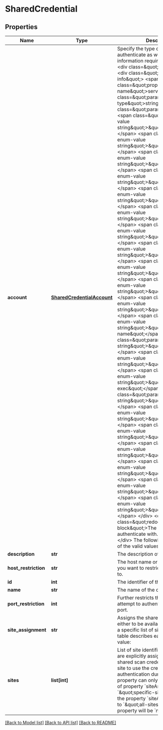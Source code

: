 # SharedCredential

## Properties
Name | Type | Description | Notes
------------ | ------------- | ------------- | -------------
**account** | [**SharedCredentialAccount**](SharedCredentialAccount.md) | Specify the type of service to authenticate as well as all of the information required by that service. &lt;div class&#x3D;\&quot;properties\&quot;&gt;  &lt;div class&#x3D;\&quot;property-info\&quot;&gt;  &lt;span class&#x3D;\&quot;property-name\&quot;&gt;service&lt;/span&gt; &lt;span class&#x3D;\&quot;param-type\&quot;&gt;string&lt;/span&gt;  &lt;div class&#x3D;\&quot;param-enum\&quot;&gt;  &lt;span class&#x3D;\&quot;param-enum-value string\&quot;&gt;\&quot;as400\&quot;&lt;/span&gt;  &lt;span class&#x3D;\&quot;param-enum-value string\&quot;&gt;\&quot;cifs\&quot;&lt;/span&gt;  &lt;span class&#x3D;\&quot;param-enum-value string\&quot;&gt;\&quot;cifshash\&quot;&lt;/span&gt;  &lt;span class&#x3D;\&quot;param-enum-value string\&quot;&gt;\&quot;cvs\&quot;&lt;/span&gt;  &lt;span class&#x3D;\&quot;param-enum-value string\&quot;&gt;\&quot;db2\&quot;&lt;/span&gt;  &lt;span class&#x3D;\&quot;param-enum-value string\&quot;&gt;\&quot;ftp\&quot;&lt;/span&gt;  &lt;span class&#x3D;\&quot;param-enum-value string\&quot;&gt;\&quot;http\&quot;&lt;/span&gt;  &lt;span class&#x3D;\&quot;param-enum-value string\&quot;&gt;\&quot;ms-sql\&quot;&lt;/span&gt;  &lt;span class&#x3D;\&quot;param-enum-value string\&quot;&gt;\&quot;mysql\&quot;&lt;/span&gt;  &lt;span class&#x3D;\&quot;param-enum-value string\&quot;&gt;\&quot;notes\&quot;&lt;/span&gt;  &lt;span class&#x3D;\&quot;param-enum-value string\&quot;&gt;\&quot;oracle\&quot;&lt;/span&gt;  &lt;span class&#x3D;\&quot;param-enum-value string\&quot;&gt;\&quot;oracle-service-name\&quot;&lt;/span&gt;  &lt;span class&#x3D;\&quot;param-enum-value string\&quot;&gt;\&quot;pop\&quot;&lt;/span&gt;  &lt;span class&#x3D;\&quot;param-enum-value string\&quot;&gt;\&quot;postgresql\&quot;&lt;/span&gt;  &lt;span class&#x3D;\&quot;param-enum-value string\&quot;&gt;\&quot;remote-exec\&quot;&lt;/span&gt;  &lt;span class&#x3D;\&quot;param-enum-value string\&quot;&gt;\&quot;snmp\&quot;&lt;/span&gt;  &lt;span class&#x3D;\&quot;param-enum-value string\&quot;&gt;\&quot;snmpv3\&quot;&lt;/span&gt;  &lt;span class&#x3D;\&quot;param-enum-value string\&quot;&gt;\&quot;ssh\&quot;&lt;/span&gt;  &lt;span class&#x3D;\&quot;param-enum-value string\&quot;&gt;\&quot;ssh-key\&quot;&lt;/span&gt;  &lt;span class&#x3D;\&quot;param-enum-value string\&quot;&gt;\&quot;sybase\&quot;&lt;/span&gt;  &lt;span class&#x3D;\&quot;param-enum-value string\&quot;&gt;\&quot;telnet\&quot;&lt;/span&gt;  &lt;span class&#x3D;\&quot;param-enum-value string\&quot;&gt;\&quot;kerberos\&quot;&lt;/span&gt;  &lt;/div&gt;  &lt;div class&#x3D;\&quot;redoc-markdown-block\&quot;&gt;The type of service to authenticate with.&lt;/div&gt; &lt;/div&gt;  &lt;/div&gt;  The following are the names of the valid values for service:  | Value         | Service                                         |  | ------------- | ----------------------------------------------- |  | &#x60;as400&#x60;       | IBM AS/400                                      |  | &#x60;cifs&#x60;        | Microsoft Windows/Samba (SMB/CIFS)              |  | &#x60;cifshash&#x60;    | Microsoft Windows/Samba LM/NTLM Hash (SMB/CIFS) |  | &#x60;cvs&#x60;         | Concurrent Versioning System (CVS)              |  | &#x60;db2&#x60;         | DB2                                             |  | &#x60;ftp&#x60;         | File Transfer Protocol (FTP)                    |  | &#x60;http&#x60;        | Web Site HTTP Authentication                    |  | &#x60;ms-sql&#x60;      | Microsoft SQL Server                            |  | &#x60;mysql&#x60;       | MySQL Server                                    |  | &#x60;notes&#x60;       | Lotus Notes/Domino                              |  | &#x60;oracle&#x60;      | Oracle                                          |  | &#x60;oracle-service-name&#x60;      | Oracle Service Name                  |  | &#x60;pop&#x60;         | Post Office Protocol (POP)                      |  | &#x60;postgresql&#x60;  | PostgreSQL                                      |  | &#x60;remote-exec&#x60; | Remote Execution                                |  | &#x60;snmp&#x60;        | Simple Network Management Protocol v1/v2c       |  | &#x60;snmpv3&#x60;      | Simple Network Management Protocol v3           |  | &#x60;ssh&#x60;         | Secure Shell (SSH)                              |  | &#x60;ssh-key&#x60;     | Secure Shell (SSH) Public Key                   |  | &#x60;sybase&#x60;      | Sybase SQL Server                               |  | &#x60;telnet&#x60;      | Telnet                                          |  | &#x60;kerberos&#x60;    | Kerberos                                        |   &lt;p&gt;The following is a specification of supported credential properties for each type of service. These properties are to be specified within the &lt;code&gt;account&lt;/code&gt; object.&lt;/p&gt;  &#x60;as400&#x60; supported properties: &lt;div class&#x3D;\&quot;properties\&quot;&gt;  &lt;div class&#x3D;\&quot;property-info\&quot;&gt;  &lt;span class&#x3D;\&quot;property-name\&quot;&gt;domain&lt;/span&gt; &lt;span class&#x3D;\&quot;param-type\&quot;&gt;string&lt;/span&gt;  &lt;div class&#x3D;\&quot;redoc-markdown-block\&quot;&gt;&lt;p&gt;The address of the domain.&lt;/p&gt;&lt;/div&gt; &lt;/div&gt;  &lt;div class&#x3D;\&quot;property-info\&quot;&gt;  &lt;span class&#x3D;\&quot;property-name\&quot;&gt;username&lt;/span&gt; &lt;span class&#x3D;\&quot;param-type\&quot;&gt;string&lt;/span&gt;  &lt;div class&#x3D;\&quot;redoc-markdown-block\&quot;&gt;&lt;p&gt;The user name for the account that will be used for authenticating.&lt;/p&gt;&lt;/div&gt; &lt;/div&gt;  &lt;div class&#x3D;\&quot;property-info\&quot;&gt;  &lt;span class&#x3D;\&quot;property-name\&quot;&gt;password&lt;/span&gt; &lt;span class&#x3D;\&quot;param-type\&quot;&gt;string&lt;/span&gt;  &lt;div class&#x3D;\&quot;redoc-markdown-block\&quot;&gt;&lt;p&gt;The password for the account that will be used for authenticating. &lt;strong&gt;Note: This property is not returned in responses for security.&lt;/strong&gt;&lt;/p&gt;&lt;/div&gt; &lt;/div&gt;  &lt;/div&gt;  &#x60;cifs&#x60; supported properties: &lt;div class&#x3D;\&quot;properties\&quot;&gt;  &lt;div class&#x3D;\&quot;property-info\&quot;&gt;  &lt;span class&#x3D;\&quot;property-name\&quot;&gt;domain&lt;/span&gt; &lt;span class&#x3D;\&quot;param-type\&quot;&gt;string&lt;/span&gt;  &lt;div class&#x3D;\&quot;redoc-markdown-block\&quot;&gt;&lt;p&gt;The address of the domain.&lt;/p&gt;&lt;/div&gt; &lt;/div&gt;  &lt;div class&#x3D;\&quot;property-info\&quot;&gt;  &lt;span class&#x3D;\&quot;property-name\&quot;&gt;username&lt;/span&gt; &lt;span class&#x3D;\&quot;param-type\&quot;&gt;string&lt;/span&gt;  &lt;div class&#x3D;\&quot;redoc-markdown-block\&quot;&gt;&lt;p&gt;The user name for the account that will be used for authenticating.&lt;/p&gt;&lt;/div&gt; &lt;/div&gt;  &lt;div class&#x3D;\&quot;property-info\&quot;&gt;  &lt;span class&#x3D;\&quot;property-name\&quot;&gt;password&lt;/span&gt; &lt;span class&#x3D;\&quot;param-type\&quot;&gt;string&lt;/span&gt;  &lt;div class&#x3D;\&quot;redoc-markdown-block\&quot;&gt;&lt;p&gt;The password for the account that will be used for authenticating. &lt;strong&gt;Note: This property is not returned in responses for security.&lt;/strong&gt;&lt;/p&gt;&lt;/div&gt; &lt;/div&gt;  &lt;/div&gt;  &#x60;cifshash&#x60; supported properties: &lt;div class&#x3D;\&quot;properties\&quot;&gt;  &lt;div class&#x3D;\&quot;property-info\&quot;&gt;  &lt;span class&#x3D;\&quot;property-name\&quot;&gt;domain&lt;/span&gt; &lt;span class&#x3D;\&quot;param-type\&quot;&gt;string&lt;/span&gt;  &lt;div class&#x3D;\&quot;redoc-markdown-block\&quot;&gt;&lt;p&gt;The address of the domain.&lt;/p&gt;&lt;/div&gt; &lt;/div&gt;  &lt;div class&#x3D;\&quot;property-info\&quot;&gt;  &lt;span class&#x3D;\&quot;property-name\&quot;&gt;username&lt;/span&gt; &lt;span class&#x3D;\&quot;param-type\&quot;&gt;string&lt;/span&gt;  &lt;div class&#x3D;\&quot;redoc-markdown-block\&quot;&gt;&lt;p&gt;The user name for the account that will be used for authenticating.&lt;/p&gt;&lt;/div&gt; &lt;/div&gt;  &lt;div class&#x3D;\&quot;property-info\&quot;&gt;  &lt;span class&#x3D;\&quot;property-name\&quot;&gt;ntlmHash&lt;/span&gt; &lt;span class&#x3D;\&quot;param-type\&quot;&gt;string&lt;/span&gt;  &lt;div class&#x3D;\&quot;redoc-markdown-block\&quot;&gt;&lt;p&gt;The NTLM password hash. &lt;strong&gt;Note: This property is not returned in responses for security.&lt;/strong&gt;&lt;/p&gt;&lt;/div&gt; &lt;/div&gt;  &lt;/div&gt;  &#x60;cvs&#x60; supported properties: &lt;div class&#x3D;\&quot;properties\&quot;&gt;  &lt;div class&#x3D;\&quot;property-info\&quot;&gt;  &lt;span class&#x3D;\&quot;property-name\&quot;&gt;domain&lt;/span&gt; &lt;span class&#x3D;\&quot;param-type\&quot;&gt;string&lt;/span&gt;  &lt;div class&#x3D;\&quot;redoc-markdown-block\&quot;&gt;&lt;p&gt;The address of the domain.&lt;/p&gt;&lt;/div&gt; &lt;/div&gt;  &lt;div class&#x3D;\&quot;property-info\&quot;&gt;  &lt;span class&#x3D;\&quot;property-name\&quot;&gt;username&lt;/span&gt; &lt;span class&#x3D;\&quot;param-type\&quot;&gt;string&lt;/span&gt;  &lt;div class&#x3D;\&quot;redoc-markdown-block\&quot;&gt;&lt;p&gt;The user name for the account that will be used for authenticating.&lt;/p&gt;&lt;/div&gt; &lt;/div&gt;  &lt;div class&#x3D;\&quot;property-info\&quot;&gt;  &lt;span class&#x3D;\&quot;property-name\&quot;&gt;password&lt;/span&gt; &lt;span class&#x3D;\&quot;param-type\&quot;&gt;string&lt;/span&gt;  &lt;div class&#x3D;\&quot;redoc-markdown-block\&quot;&gt;&lt;p&gt;The password for the account that will be used for authenticating. &lt;strong&gt;Note: This property is not returned in responses for security.&lt;/strong&gt;&lt;/p&gt;&lt;/div&gt; &lt;/div&gt;  &lt;/div&gt;  &#x60;db2&#x60; supported properties: &lt;div class&#x3D;\&quot;properties\&quot;&gt;  &lt;div class&#x3D;\&quot;property-info\&quot;&gt;  &lt;span class&#x3D;\&quot;property-name\&quot;&gt;database&lt;/span&gt; &lt;span class&#x3D;\&quot;param-type\&quot;&gt;string&lt;/span&gt;  &lt;div class&#x3D;\&quot;redoc-markdown-block\&quot;&gt;&lt;p&gt;The name of the database.&lt;/p&gt;&lt;/div&gt; &lt;/div&gt;  &lt;div class&#x3D;\&quot;property-info\&quot;&gt;  &lt;span class&#x3D;\&quot;property-name\&quot;&gt;username&lt;/span&gt; &lt;span class&#x3D;\&quot;param-type\&quot;&gt;string&lt;/span&gt;  &lt;div class&#x3D;\&quot;redoc-markdown-block\&quot;&gt;&lt;p&gt;The user name for the account that will be used for authenticating.&lt;/p&gt;&lt;/div&gt; &lt;/div&gt;  &lt;div class&#x3D;\&quot;property-info\&quot;&gt;  &lt;span class&#x3D;\&quot;property-name\&quot;&gt;password&lt;/span&gt; &lt;span class&#x3D;\&quot;param-type\&quot;&gt;string&lt;/span&gt;  &lt;div class&#x3D;\&quot;redoc-markdown-block\&quot;&gt;&lt;p&gt;The password for the account that will be used for authenticating. &lt;strong&gt;Note: This property is not returned in responses for security.&lt;/strong&gt;&lt;/p&gt;&lt;/div&gt; &lt;/div&gt;  &lt;/div&gt;  &#x60;ftp&#x60; supported properties: &lt;div class&#x3D;\&quot;properties\&quot;&gt;  &lt;div class&#x3D;\&quot;property-info\&quot;&gt;  &lt;span class&#x3D;\&quot;property-name\&quot;&gt;username&lt;/span&gt; &lt;span class&#x3D;\&quot;param-type\&quot;&gt;string&lt;/span&gt;  &lt;div class&#x3D;\&quot;redoc-markdown-block\&quot;&gt;&lt;p&gt;The user name for the account that will be used for authenticating.&lt;/p&gt;&lt;/div&gt; &lt;/div&gt;  &lt;div class&#x3D;\&quot;property-info\&quot;&gt;  &lt;span class&#x3D;\&quot;property-name\&quot;&gt;password&lt;/span&gt; &lt;span class&#x3D;\&quot;param-type\&quot;&gt;string&lt;/span&gt;  &lt;div class&#x3D;\&quot;redoc-markdown-block\&quot;&gt;&lt;p&gt;The password for the account that will be used for authenticating. &lt;strong&gt;Note: This property is not returned in responses for security.&lt;/strong&gt;&lt;/p&gt;&lt;/div&gt; &lt;/div&gt;  &lt;/div&gt;  &#x60;http&#x60; supported properties: &lt;div class&#x3D;\&quot;properties\&quot;&gt;  &lt;div class&#x3D;\&quot;property-info\&quot;&gt;  &lt;span class&#x3D;\&quot;property-name\&quot;&gt;realm&lt;/span&gt; &lt;span class&#x3D;\&quot;param-type\&quot;&gt;string&lt;/span&gt;  &lt;div class&#x3D;\&quot;redoc-markdown-block\&quot;&gt;&lt;p&gt;The realm.&lt;/p&gt;&lt;/div&gt; &lt;/div&gt;  &lt;div class&#x3D;\&quot;property-info\&quot;&gt;  &lt;span class&#x3D;\&quot;property-name\&quot;&gt;username&lt;/span&gt; &lt;span class&#x3D;\&quot;param-type\&quot;&gt;string&lt;/span&gt;  &lt;div class&#x3D;\&quot;redoc-markdown-block\&quot;&gt;&lt;p&gt;The user name for the account that will be used for authenticating.&lt;/p&gt;&lt;/div&gt; &lt;/div&gt;  &lt;div class&#x3D;\&quot;property-info\&quot;&gt;  &lt;span class&#x3D;\&quot;property-name\&quot;&gt;password&lt;/span&gt; &lt;span class&#x3D;\&quot;param-type\&quot;&gt;string&lt;/span&gt;  &lt;div class&#x3D;\&quot;redoc-markdown-block\&quot;&gt;&lt;p&gt;The password for the account that will be used for authenticating. &lt;strong&gt;Note: This property is not returned in responses for security.&lt;/strong&gt;&lt;/p&gt;&lt;/div&gt; &lt;/div&gt;  &lt;/div&gt;  &#x60;ms-sql&#x60; supported properties: &lt;div class&#x3D;\&quot;properties\&quot;&gt;  &lt;div class&#x3D;\&quot;property-info\&quot;&gt;  &lt;span class&#x3D;\&quot;property-name\&quot;&gt;database&lt;/span&gt; &lt;span class&#x3D;\&quot;param-type\&quot;&gt;string&lt;/span&gt;  &lt;div class&#x3D;\&quot;redoc-markdown-block\&quot;&gt;&lt;p&gt;The name of the database. If not specified, a default database name will be used during authentication.&lt;/p&gt;&lt;/div&gt; &lt;/div&gt;  &lt;div class&#x3D;\&quot;property-info\&quot;&gt;  &lt;span class&#x3D;\&quot;property-name\&quot;&gt;useWindowsAuthentication&lt;/span&gt; &lt;span class&#x3D;\&quot;param-type\&quot;&gt;boolean&lt;/span&gt;  &lt;div class&#x3D;\&quot;redoc-markdown-block\&quot;&gt; &lt;p&gt; Boolean flag signaling whether to connect to the database using Windows authentication. When set to &lt;code&gt;true&lt;/code&gt;, Windows authentication is attempted; when set to &lt;code&gt;false&lt;/code&gt;, SQL authentication is attempted.&lt;/p&gt; &lt;/div&gt; &lt;/div&gt;  &lt;div class&#x3D;\&quot;property-info\&quot;&gt;  &lt;span class&#x3D;\&quot;property-name\&quot;&gt;domain&lt;/span&gt; &lt;span class&#x3D;\&quot;param-type\&quot;&gt;string&lt;/span&gt;  &lt;div class&#x3D;\&quot;redoc-markdown-block\&quot;&gt;&lt;p&gt;The address of the domain. This property cannot be specified unless property &lt;code&gt;useWindowsAuthentication&lt;/code&gt; is set to &lt;code&gt;true&lt;/code&gt;.&lt;/p&gt;&lt;/div&gt; &lt;/div&gt;  &lt;div class&#x3D;\&quot;property-info\&quot;&gt;  &lt;span class&#x3D;\&quot;property-name\&quot;&gt;username&lt;/span&gt; &lt;span class&#x3D;\&quot;param-type\&quot;&gt;string&lt;/span&gt;  &lt;div class&#x3D;\&quot;redoc-markdown-block\&quot;&gt;&lt;p&gt;The user name for the account that will be used for authenticating.&lt;/p&gt;&lt;/div&gt; &lt;/div&gt;  &lt;div class&#x3D;\&quot;property-info\&quot;&gt;  &lt;span class&#x3D;\&quot;property-name\&quot;&gt;password&lt;/span&gt; &lt;span class&#x3D;\&quot;param-type\&quot;&gt;string&lt;/span&gt;  &lt;div class&#x3D;\&quot;redoc-markdown-block\&quot;&gt;&lt;p&gt;The password for the account that will be used for authenticating. &lt;strong&gt;Note: This property is not returned in responses for security.&lt;/strong&gt;&lt;/p&gt;&lt;/div&gt; &lt;/div&gt;  &lt;/div&gt;  &#x60;mysql&#x60; supported properties: &lt;div class&#x3D;\&quot;properties\&quot;&gt;  &lt;div class&#x3D;\&quot;property-info\&quot;&gt;  &lt;span class&#x3D;\&quot;property-name\&quot;&gt;database&lt;/span&gt; &lt;span class&#x3D;\&quot;param-type\&quot;&gt;string&lt;/span&gt;  &lt;div class&#x3D;\&quot;redoc-markdown-block\&quot;&gt;&lt;p&gt;The name of the database. If not specified, a default database name will be used during authentication.&lt;/p&gt;&lt;/div&gt; &lt;/div&gt;  &lt;div class&#x3D;\&quot;property-info\&quot;&gt;  &lt;span class&#x3D;\&quot;property-name\&quot;&gt;username&lt;/span&gt; &lt;span class&#x3D;\&quot;param-type\&quot;&gt;string&lt;/span&gt;  &lt;div class&#x3D;\&quot;redoc-markdown-block\&quot;&gt;&lt;p&gt;The user name for the account that will be used for authenticating.&lt;/p&gt;&lt;/div&gt; &lt;/div&gt;  &lt;div class&#x3D;\&quot;property-info\&quot;&gt;  &lt;span class&#x3D;\&quot;property-name\&quot;&gt;password&lt;/span&gt; &lt;span class&#x3D;\&quot;param-type\&quot;&gt;string&lt;/span&gt;  &lt;div class&#x3D;\&quot;redoc-markdown-block\&quot;&gt;&lt;p&gt;The Notes ID password. &lt;strong&gt;Note: This property is not returned in responses for security.&lt;/strong&gt;&lt;/p&gt;&lt;/div&gt; &lt;/div&gt;  &lt;/div&gt;  &#x60;notes&#x60; supported properties: &lt;div class&#x3D;\&quot;properties\&quot;&gt;  &lt;div class&#x3D;\&quot;property-info\&quot;&gt;  &lt;span class&#x3D;\&quot;property-name\&quot;&gt;notesIDPassword&lt;/span&gt; &lt;span class&#x3D;\&quot;param-type\&quot;&gt;string&lt;/span&gt;  &lt;div class&#x3D;\&quot;redoc-markdown-block\&quot;&gt;&lt;p&gt;The password for the account that will be used for authenticating. &lt;strong&gt;Note: This property is not returned in responses for security.&lt;/strong&gt;&lt;/p&gt;&lt;/div&gt; &lt;/div&gt;  &lt;/div&gt;  &#x60;oracle&#x60; supported properties: &lt;div class&#x3D;\&quot;properties\&quot;&gt;  &lt;div class&#x3D;\&quot;property-info\&quot;&gt;  &lt;span class&#x3D;\&quot;property-name\&quot;&gt;sid&lt;/span&gt; &lt;span class&#x3D;\&quot;param-type\&quot;&gt;string&lt;/span&gt;  &lt;div class&#x3D;\&quot;redoc-markdown-block\&quot;&gt;&lt;p&gt;The name of the database. If not specified, a default database name will be used during authentication.&lt;/p&gt;&lt;/div&gt; &lt;/div&gt;  &lt;div class&#x3D;\&quot;property-info\&quot;&gt;  &lt;span class&#x3D;\&quot;property-name\&quot;&gt;username&lt;/span&gt; &lt;span class&#x3D;\&quot;param-type\&quot;&gt;string&lt;/span&gt;  &lt;div class&#x3D;\&quot;redoc-markdown-block\&quot;&gt;&lt;p&gt;The user name for the account that will be used for authenticating.&lt;/p&gt;&lt;/div&gt; &lt;/div&gt;  &lt;div class&#x3D;\&quot;property-info\&quot;&gt;  &lt;span class&#x3D;\&quot;property-name\&quot;&gt;password&lt;/span&gt; &lt;span class&#x3D;\&quot;param-type\&quot;&gt;string&lt;/span&gt;  &lt;div class&#x3D;\&quot;redoc-markdown-block\&quot;&gt;&lt;p&gt;The password for the account that will be used for authenticating. &lt;strong&gt;Note: This property is not returned in responses for security.&lt;/strong&gt;&lt;/p&gt;&lt;/div&gt; &lt;/div&gt;  &lt;div class&#x3D;\&quot;property-info\&quot;&gt;  &lt;span class&#x3D;\&quot;property-name\&quot;&gt;enumerateSids&lt;/span&gt; &lt;span class&#x3D;\&quot;param-type\&quot;&gt;boolean&lt;/span&gt;  &lt;div class&#x3D;\&quot;redoc-markdown-block\&quot;&gt; &lt;p&gt; Boolean flag instructing the scan engine to attempt to enumerate SIDs from your environment. If set to &lt;code&gt;true&lt;/code&gt;, set the Oracle Net Listener password in property &lt;code&gt;oracleListenerPassword&lt;/code&gt;.&lt;/p&gt; &lt;/div&gt; &lt;/div&gt;  &lt;div class&#x3D;\&quot;property-info\&quot;&gt;  &lt;span class&#x3D;\&quot;property-name\&quot;&gt;oracleListenerPassword&lt;/span&gt; &lt;span class&#x3D;\&quot;param-type\&quot;&gt;string&lt;/span&gt;  &lt;div class&#x3D;\&quot;redoc-markdown-block\&quot;&gt;&lt;p&gt;The Oracle Net Listener password. Used to enumerate SIDs from your environment.&lt;/p&gt;&lt;/div&gt; &lt;/div&gt;  &lt;/div&gt;  &#x60;oracle-service-name&#x60; supported properties: &lt;div class&#x3D;\&quot;properties\&quot;&gt;  &lt;div class&#x3D;\&quot;property-info\&quot;&gt;  &lt;span class&#x3D;\&quot;property-name\&quot;&gt;serviceName&lt;/span&gt; &lt;span class&#x3D;\&quot;param-type\&quot;&gt;string&lt;/span&gt;  &lt;div class&#x3D;\&quot;redoc-markdown-block\&quot;&gt;&lt;p&gt;The service name of the database. If not specified, a default database name will be used during authentication.&lt;/p&gt;&lt;/div&gt; &lt;/div&gt;  &lt;div class&#x3D;\&quot;property-info\&quot;&gt;  &lt;span class&#x3D;\&quot;property-name\&quot;&gt;username&lt;/span&gt; &lt;span class&#x3D;\&quot;param-type\&quot;&gt;string&lt;/span&gt;  &lt;div class&#x3D;\&quot;redoc-markdown-block\&quot;&gt;&lt;p&gt;The user name for the account that will be used for authenticating.&lt;/p&gt;&lt;/div&gt; &lt;/div&gt;  &lt;div class&#x3D;\&quot;property-info\&quot;&gt;  &lt;span class&#x3D;\&quot;property-name\&quot;&gt;password&lt;/span&gt; &lt;span class&#x3D;\&quot;param-type\&quot;&gt;string&lt;/span&gt;  &lt;div class&#x3D;\&quot;redoc-markdown-block\&quot;&gt;&lt;p&gt;The password for the account that will be used for authenticating. &lt;strong&gt;Note: This property is not returned in responses for security.&lt;/strong&gt;&lt;/p&gt;&lt;/div&gt; &lt;/div&gt;  &lt;/div&gt;  &#x60;pop&#x60; supported properties: &lt;div class&#x3D;\&quot;properties\&quot;&gt;  &lt;div class&#x3D;\&quot;property-info\&quot;&gt;  &lt;span class&#x3D;\&quot;property-name\&quot;&gt;username&lt;/span&gt; &lt;span class&#x3D;\&quot;param-type\&quot;&gt;string&lt;/span&gt;  &lt;div class&#x3D;\&quot;redoc-markdown-block\&quot;&gt;&lt;p&gt;The user name for the account that will be used for authenticating.&lt;/p&gt;&lt;/div&gt; &lt;/div&gt;  &lt;div class&#x3D;\&quot;property-info\&quot;&gt;  &lt;span class&#x3D;\&quot;property-name\&quot;&gt;password&lt;/span&gt; &lt;span class&#x3D;\&quot;param-type\&quot;&gt;string&lt;/span&gt;  &lt;div class&#x3D;\&quot;redoc-markdown-block\&quot;&gt;&lt;p&gt;The password for the account that will be used for authenticating. &lt;strong&gt;Note: This property is not returned in responses for security.&lt;/strong&gt;&lt;/p&gt;&lt;/div&gt; &lt;/div&gt;  &lt;/div&gt;  &#x60;postgresql&#x60; supported properties: &lt;div class&#x3D;\&quot;properties\&quot;&gt;  &lt;div class&#x3D;\&quot;property-info\&quot;&gt;  &lt;span class&#x3D;\&quot;property-name\&quot;&gt;database&lt;/span&gt; &lt;span class&#x3D;\&quot;param-type\&quot;&gt;string&lt;/span&gt;  &lt;div class&#x3D;\&quot;redoc-markdown-block\&quot;&gt;&lt;p&gt;The name of the database.&lt;/p&gt;&lt;/div&gt; &lt;/div&gt;  &lt;div class&#x3D;\&quot;property-info\&quot;&gt;  &lt;span class&#x3D;\&quot;property-name\&quot;&gt;username&lt;/span&gt; &lt;span class&#x3D;\&quot;param-type\&quot;&gt;string&lt;/span&gt;  &lt;div class&#x3D;\&quot;redoc-markdown-block\&quot;&gt;&lt;p&gt;The user name for the account that will be used for authenticating.&lt;/p&gt;&lt;/div&gt; &lt;/div&gt;  &lt;div class&#x3D;\&quot;property-info\&quot;&gt;  &lt;span class&#x3D;\&quot;property-name\&quot;&gt;password&lt;/span&gt; &lt;span class&#x3D;\&quot;param-type\&quot;&gt;string&lt;/span&gt;  &lt;div class&#x3D;\&quot;redoc-markdown-block\&quot;&gt;&lt;p&gt;The password for the account that will be used for authenticating. &lt;strong&gt;Note: This property is not returned in responses for security.&lt;/strong&gt;&lt;/p&gt;&lt;/div&gt; &lt;/div&gt;  &lt;/div&gt;  &#x60;remote-exec&#x60; supported properties: &lt;div class&#x3D;\&quot;properties\&quot;&gt;  &lt;div class&#x3D;\&quot;property-info\&quot;&gt;  &lt;span class&#x3D;\&quot;property-name\&quot;&gt;username&lt;/span&gt; &lt;span class&#x3D;\&quot;param-type\&quot;&gt;string&lt;/span&gt;  &lt;div class&#x3D;\&quot;redoc-markdown-block\&quot;&gt;&lt;p&gt;The user name for the account that will be used for authenticating.&lt;/p&gt;&lt;/div&gt; &lt;/div&gt;  &lt;div class&#x3D;\&quot;property-info\&quot;&gt;  &lt;span class&#x3D;\&quot;property-name\&quot;&gt;password&lt;/span&gt; &lt;span class&#x3D;\&quot;param-type\&quot;&gt;string&lt;/span&gt;  &lt;div class&#x3D;\&quot;redoc-markdown-block\&quot;&gt;&lt;p&gt;The password for the account that will be used for authenticating. &lt;strong&gt;Note: This property is not returned in responses for security.&lt;/strong&gt;&lt;/p&gt;&lt;/div&gt; &lt;/div&gt;  &lt;/div&gt;  &#x60;snmp&#x60; supported properties: &lt;div class&#x3D;\&quot;properties\&quot;&gt;  &lt;div class&#x3D;\&quot;property-info\&quot;&gt;  &lt;span class&#x3D;\&quot;property-name\&quot;&gt;communityName&lt;/span&gt; &lt;span class&#x3D;\&quot;param-type\&quot;&gt;string&lt;/span&gt;  &lt;div class&#x3D;\&quot;redoc-markdown-block\&quot;&gt;&lt;p&gt;The community name that will be used for authenticating. &lt;strong&gt;Note: This property is not returned in responses for security.&lt;/strong&gt;&lt;/p&gt;&lt;/div&gt; &lt;/div&gt;  &lt;/div&gt;  &#x60;snmpv3&#x60; supported properties: &lt;div class&#x3D;\&quot;properties\&quot;&gt;  &lt;div class&#x3D;\&quot;property-info\&quot;&gt;  &lt;span class&#x3D;\&quot;property-name\&quot;&gt;authenticationType&lt;/span&gt; &lt;span class&#x3D;\&quot;param-type\&quot;&gt;string&lt;/span&gt;  &lt;div class&#x3D;\&quot;param-enum\&quot;&gt;  &lt;span class&#x3D;\&quot;param-enum-value string\&quot;&gt;\&quot;no-authentication\&quot;&lt;/span&gt;  &lt;span class&#x3D;\&quot;param-enum-value string\&quot;&gt;\&quot;md5\&quot;&lt;/span&gt;  &lt;span class&#x3D;\&quot;param-enum-value string\&quot;&gt;\&quot;sha\&quot;&lt;/span&gt;  &lt;/div&gt;  &lt;div class&#x3D;\&quot;redoc-markdown-block\&quot;&gt;&lt;p&gt;The authentication protocols available to use in SNMP v3.&lt;/p&gt;&lt;/div&gt; &lt;/div&gt; &lt;div class&#x3D;\&quot;property-info\&quot;&gt;  &lt;span class&#x3D;\&quot;property-name\&quot;&gt;username&lt;/span&gt; &lt;span class&#x3D;\&quot;param-type\&quot;&gt;string&lt;/span&gt;  &lt;div class&#x3D;\&quot;redoc-markdown-block\&quot;&gt;&lt;p&gt;The user name for the account that will be used for authenticating.&lt;/p&gt;&lt;/div&gt; &lt;/div&gt;  &lt;div class&#x3D;\&quot;property-info\&quot;&gt;  &lt;span class&#x3D;\&quot;property-name\&quot;&gt;password&lt;/span&gt; &lt;span class&#x3D;\&quot;param-type\&quot;&gt;string&lt;/span&gt;  &lt;div class&#x3D;\&quot;redoc-markdown-block\&quot;&gt; &lt;p&gt; The password for the account that will be used for authenticating. Is required when the property &lt;code&gt;authenticationType&lt;/code&gt; is set to valid value other than &lt;code&gt;\&quot;no-authentication\&quot;&lt;/code&gt;. &lt;strong&gt;Note: This property is not returned in responses for security.&lt;/strong&gt;&lt;/p&gt; &lt;/div&gt; &lt;/div&gt;  &lt;div class&#x3D;\&quot;property-info\&quot;&gt;  &lt;span class&#x3D;\&quot;property-name\&quot;&gt;privacyType&lt;/span&gt; &lt;span class&#x3D;\&quot;param-type\&quot;&gt;string&lt;/span&gt;  &lt;div class&#x3D;\&quot;param-enum\&quot;&gt;  &lt;span class&#x3D;\&quot;param-enum-value string\&quot;&gt;\&quot;no-privacy\&quot;&lt;/span&gt;  &lt;span class&#x3D;\&quot;param-enum-value string\&quot;&gt;\&quot;des\&quot;&lt;/span&gt;  &lt;span class&#x3D;\&quot;param-enum-value string\&quot;&gt;\&quot;aes-128\&quot;&lt;/span&gt;  &lt;span class&#x3D;\&quot;param-enum-value string\&quot;&gt;\&quot;aes-192\&quot;&lt;/span&gt;  &lt;span class&#x3D;\&quot;param-enum-value string\&quot;&gt;\&quot;aes-192-with-3-des-key-extension\&quot;&lt;/span&gt;  &lt;span class&#x3D;\&quot;param-enum-value string\&quot;&gt;\&quot;aes-256\&quot;&lt;/span&gt;  &lt;span class&#x3D;\&quot;param-enum-value string\&quot;&gt;\&quot;aes-265-with-3-des-key-extension\&quot;&lt;/span&gt;  &lt;/div&gt;  &lt;div class&#x3D;\&quot;redoc-markdown-block\&quot;&gt;&lt;p&gt;The privacy protocols available to use in SNMP v3.&lt;/p&gt;&lt;/div&gt; &lt;/div&gt; &lt;div class&#x3D;\&quot;property-info\&quot;&gt;  &lt;span class&#x3D;\&quot;property-name\&quot;&gt;privacyPassword&lt;/span&gt; &lt;span class&#x3D;\&quot;param-type\&quot;&gt;string&lt;/span&gt;  &lt;div class&#x3D;\&quot;redoc-markdown-block\&quot;&gt; &lt;p&gt; The privacy password for the account that will be used for authenticating. Is required when the property &lt;code&gt;authenticationType&lt;/code&gt; is set to valid value other than &lt;code&gt;\&quot;no-authentication\&quot;&lt;/code&gt; and when the &lt;code&gt;privacyType&lt;/code&gt; is set to a valid value other than code&gt;\&quot;no-privacy\&quot;&lt;/code&gt;. &lt;strong&gt;Note: This property is not returned in responses for security.&lt;/strong&gt;&lt;/p&gt; &lt;/div&gt; &lt;/div&gt;  &lt;/div&gt;  &#x60;ssh&#x60; supported properties: &lt;div class&#x3D;\&quot;properties\&quot;&gt;  &lt;div class&#x3D;\&quot;property-info\&quot;&gt;  &lt;span class&#x3D;\&quot;property-name\&quot;&gt;username&lt;/span&gt; &lt;span class&#x3D;\&quot;param-type\&quot;&gt;string&lt;/span&gt;  &lt;div class&#x3D;\&quot;redoc-markdown-block\&quot;&gt;&lt;p&gt;The user name for the account that will be used for authenticating.&lt;/p&gt;&lt;/div&gt; &lt;/div&gt;  &lt;div class&#x3D;\&quot;property-info\&quot;&gt;  &lt;span class&#x3D;\&quot;property-name\&quot;&gt;password&lt;/span&gt; &lt;span class&#x3D;\&quot;param-type\&quot;&gt;string&lt;/span&gt;  &lt;div class&#x3D;\&quot;redoc-markdown-block\&quot;&gt;&lt;p&gt;The password for the account that will be used for authenticating. &lt;strong&gt;Note: This property is not returned in responses for security.&lt;/strong&gt;&lt;/p&gt;&lt;/div&gt; &lt;/div&gt;  &lt;div class&#x3D;\&quot;property-info\&quot;&gt;  &lt;span class&#x3D;\&quot;property-name\&quot;&gt;permissionElevation&lt;/span&gt; &lt;span class&#x3D;\&quot;param-type\&quot;&gt;string&lt;/span&gt;  &lt;div class&#x3D;\&quot;param-enum\&quot;&gt;  &lt;span class&#x3D;\&quot;param-enum-value string\&quot;&gt;\&quot;none\&quot;&lt;/span&gt;  &lt;span class&#x3D;\&quot;param-enum-value string\&quot;&gt;\&quot;sudo\&quot;&lt;/span&gt;  &lt;span class&#x3D;\&quot;param-enum-value string\&quot;&gt;\&quot;sudosu\&quot;&lt;/span&gt;  &lt;span class&#x3D;\&quot;param-enum-value string\&quot;&gt;\&quot;su\&quot;&lt;/span&gt;  &lt;span class&#x3D;\&quot;param-enum-value string\&quot;&gt;\&quot;pbrun\&quot;&lt;/span&gt;  &lt;span class&#x3D;\&quot;param-enum-value string\&quot;&gt;\&quot;privileged-exec\&quot;&lt;/span&gt;  &lt;/div&gt;  &lt;div class&#x3D;\&quot;redoc-markdown-block\&quot;&gt; &lt;p&gt; Elevate scan engine permissions to administrative or root access, which is necessary to obtain certain data during the scan. Defaults to &lt;code&gt;\&quot;none\&quot;&lt;/code&gt; if not specified. &lt;/p&gt; &lt;/div&gt; &lt;/div&gt; &lt;div class&#x3D;\&quot;property-info\&quot;&gt;  &lt;span class&#x3D;\&quot;property-name\&quot;&gt;permissionElevationUsername&lt;/span&gt; &lt;span class&#x3D;\&quot;param-type\&quot;&gt;string&lt;/span&gt;  &lt;div class&#x3D;\&quot;redoc-markdown-block\&quot;&gt; &lt;p&gt; The user name for the account with elevated permissions. This property must not be specified when the property &lt;code&gt;permissionElevation&lt;/code&gt; is set to either &lt;code&gt;\&quot;none\&quot;&lt;/code&gt; or &lt;code&gt;\&quot;pbrun\&quot;&lt;/code&gt;; otherwise the property is required.&lt;/p&gt; &lt;/div&gt; &lt;/div&gt;  &lt;div class&#x3D;\&quot;property-info\&quot;&gt;  &lt;span class&#x3D;\&quot;property-name\&quot;&gt;password&lt;/span&gt; &lt;span class&#x3D;\&quot;param-type\&quot;&gt;string&lt;/span&gt;  &lt;div class&#x3D;\&quot;redoc-markdown-block\&quot;&gt; &lt;p&gt; The password for the account with elevated permissions. This property must not be specified when the property &lt;code&gt;permissionElevation&lt;/code&gt; is set to either &lt;code&gt;\&quot;none\&quot;&lt;/code&gt; or &lt;code&gt;\&quot;pbrun\&quot;&lt;/code&gt;; otherwise the property is required.&lt;strong&gt;Note: This property is not returned in responses for security.&lt;/strong&gt;&lt;/p&gt; &lt;/div&gt; &lt;/div&gt;  &lt;/div&gt;  &#x60;ssh-key&#x60; supported properties: &lt;div class&#x3D;\&quot;properties\&quot;&gt;  &lt;div class&#x3D;\&quot;property-info\&quot;&gt;  &lt;span class&#x3D;\&quot;property-name\&quot;&gt;username&lt;/span&gt; &lt;span class&#x3D;\&quot;param-type\&quot;&gt;string&lt;/span&gt;  &lt;div class&#x3D;\&quot;redoc-markdown-block\&quot;&gt;&lt;p&gt;The user name for the account that will be used for authenticating.&lt;/p&gt;&lt;/div&gt; &lt;/div&gt;  &lt;div class&#x3D;\&quot;property-info\&quot;&gt;  &lt;span class&#x3D;\&quot;property-name\&quot;&gt;privateKeyPassword&lt;/span&gt; &lt;span class&#x3D;\&quot;param-type\&quot;&gt;string&lt;/span&gt;  &lt;div class&#x3D;\&quot;redoc-markdown-block\&quot;&gt;&lt;p&gt;The password for private key. &lt;strong&gt;Note: This property is not returned in responses for security.&lt;/strong&gt;&lt;/p&gt;&lt;/div&gt; &lt;/div&gt;  &lt;div class&#x3D;\&quot;property-info\&quot;&gt;  &lt;span class&#x3D;\&quot;property-name\&quot;&gt;pemKey&lt;/span&gt; &lt;span class&#x3D;\&quot;param-type\&quot;&gt;string&lt;/span&gt;  &lt;div class&#x3D;\&quot;redoc-markdown-block\&quot;&gt;&lt;p&gt;The PEM-format private key. &lt;strong&gt;Note: This property is not returned in responses for security.&lt;/strong&gt;&lt;/p&gt;&lt;/div&gt; &lt;/div&gt;  &lt;div class&#x3D;\&quot;property-info\&quot;&gt;  &lt;span class&#x3D;\&quot;property-name\&quot;&gt;permissionElevation&lt;/span&gt; &lt;span class&#x3D;\&quot;param-type\&quot;&gt;string&lt;/span&gt;  &lt;div class&#x3D;\&quot;param-enum\&quot;&gt;  &lt;span class&#x3D;\&quot;param-enum-value string\&quot;&gt;\&quot;none\&quot;&lt;/span&gt;  &lt;span class&#x3D;\&quot;param-enum-value string\&quot;&gt;\&quot;sudo\&quot;&lt;/span&gt;  &lt;span class&#x3D;\&quot;param-enum-value string\&quot;&gt;\&quot;sudosu\&quot;&lt;/span&gt;  &lt;span class&#x3D;\&quot;param-enum-value string\&quot;&gt;\&quot;su\&quot;&lt;/span&gt;  &lt;span class&#x3D;\&quot;param-enum-value string\&quot;&gt;\&quot;pbrun\&quot;&lt;/span&gt;  &lt;span class&#x3D;\&quot;param-enum-value string\&quot;&gt;\&quot;privileged-exec\&quot;&lt;/span&gt;  &lt;/div&gt;  &lt;div class&#x3D;\&quot;redoc-markdown-block\&quot;&gt; &lt;p&gt; Elevate scan engine permissions to administrative or root access, which is necessary to obtain certain data during the scan. Defaults to &lt;code&gt;\&quot;none\&quot;&lt;/code&gt; if not specified. &lt;/p&gt; &lt;/div&gt; &lt;/div&gt; &lt;div class&#x3D;\&quot;property-info\&quot;&gt;  &lt;span class&#x3D;\&quot;property-name\&quot;&gt;permissionElevationUsername&lt;/span&gt; &lt;span class&#x3D;\&quot;param-type\&quot;&gt;string&lt;/span&gt;  &lt;div class&#x3D;\&quot;redoc-markdown-block\&quot;&gt; &lt;p&gt; The user name for the account with elevated permissions. This property must not be specified when the property &lt;code&gt;permissionElevation&lt;/code&gt; is set to either &lt;code&gt;\&quot;none\&quot;&lt;/code&gt; or &lt;code&gt;\&quot;pbrun\&quot;&lt;/code&gt;; otherwise the property is required.&lt;/p&gt; &lt;/div&gt; &lt;/div&gt;  &lt;div class&#x3D;\&quot;property-info\&quot;&gt;  &lt;span class&#x3D;\&quot;property-name\&quot;&gt;password&lt;/span&gt; &lt;span class&#x3D;\&quot;param-type\&quot;&gt;string&lt;/span&gt;  &lt;div class&#x3D;\&quot;redoc-markdown-block\&quot;&gt; &lt;p&gt; The password for the account with elevated permissions. This property must not be specified when the property &lt;code&gt;permissionElevation&lt;/code&gt; is set to either &lt;code&gt;\&quot;none\&quot;&lt;/code&gt; or &lt;code&gt;\&quot;pbrun\&quot;&lt;/code&gt;; otherwise the property is required.&lt;strong&gt;Note: This property is not returned in responses for security.&lt;/strong&gt;&lt;/p&gt; &lt;/div&gt; &lt;/div&gt;  &lt;/div&gt;  &#x60;sybase&#x60; supported properties: &lt;div class&#x3D;\&quot;properties\&quot;&gt;  &lt;div class&#x3D;\&quot;property-info\&quot;&gt;  &lt;span class&#x3D;\&quot;property-name\&quot;&gt;database&lt;/span&gt; &lt;span class&#x3D;\&quot;param-type\&quot;&gt;string&lt;/span&gt;  &lt;div class&#x3D;\&quot;redoc-markdown-block\&quot;&gt;&lt;p&gt;The name of the database. If not specified, a default database name will be used during authentication.&lt;/p&gt;&lt;/div&gt; &lt;/div&gt;  &lt;div class&#x3D;\&quot;property-info\&quot;&gt;  &lt;span class&#x3D;\&quot;property-name\&quot;&gt;useWindowsAuthentication&lt;/span&gt; &lt;span class&#x3D;\&quot;param-type\&quot;&gt;boolean&lt;/span&gt;  &lt;div class&#x3D;\&quot;redoc-markdown-block\&quot;&gt; &lt;p&gt; Boolean flag signaling whether to connect to the database using Windows authentication. When set to &lt;code&gt;true&lt;/code&gt;, Windows authentication is attempted; when set to &lt;code&gt;false&lt;/code&gt;, SQL authentication is attempted.&lt;/p&gt; &lt;/div&gt; &lt;/div&gt;  &lt;div class&#x3D;\&quot;property-info\&quot;&gt;  &lt;span class&#x3D;\&quot;property-name\&quot;&gt;domain&lt;/span&gt; &lt;span class&#x3D;\&quot;param-type\&quot;&gt;string&lt;/span&gt;  &lt;div class&#x3D;\&quot;redoc-markdown-block\&quot;&gt;&lt;p&gt;The address of the domain. This property cannot be specified unless property &lt;code&gt;useWindowsAuthentication&lt;/code&gt; is set to &lt;code&gt;true&lt;/code&gt;.&lt;/p&gt;&lt;/div&gt; &lt;/div&gt;  &lt;div class&#x3D;\&quot;property-info\&quot;&gt;  &lt;span class&#x3D;\&quot;property-name\&quot;&gt;username&lt;/span&gt; &lt;span class&#x3D;\&quot;param-type\&quot;&gt;string&lt;/span&gt;  &lt;div class&#x3D;\&quot;redoc-markdown-block\&quot;&gt;&lt;p&gt;The user name for the account that will be used for authenticating.&lt;/p&gt;&lt;/div&gt; &lt;/div&gt;  &lt;div class&#x3D;\&quot;property-info\&quot;&gt;  &lt;span class&#x3D;\&quot;property-name\&quot;&gt;password&lt;/span&gt; &lt;span class&#x3D;\&quot;param-type\&quot;&gt;string&lt;/span&gt;  &lt;div class&#x3D;\&quot;redoc-markdown-block\&quot;&gt;&lt;p&gt;The password for the account that will be used for authenticating. &lt;strong&gt;Note: This property is not returned in responses for security.&lt;/strong&gt;&lt;/p&gt;&lt;/div&gt; &lt;/div&gt;  &lt;/div&gt;  &#x60;telnet&#x60; supported properties: &lt;div class&#x3D;\&quot;properties\&quot;&gt;  &lt;div class&#x3D;\&quot;property-info\&quot;&gt;  &lt;span class&#x3D;\&quot;property-name\&quot;&gt;username&lt;/span&gt; &lt;span class&#x3D;\&quot;param-type\&quot;&gt;string&lt;/span&gt;  &lt;div class&#x3D;\&quot;redoc-markdown-block\&quot;&gt;&lt;p&gt;The user name for the account that will be used for authenticating.&lt;/p&gt;&lt;/div&gt; &lt;/div&gt;  &lt;div class&#x3D;\&quot;property-info\&quot;&gt;  &lt;span class&#x3D;\&quot;property-name\&quot;&gt;password&lt;/span&gt; &lt;span class&#x3D;\&quot;param-type\&quot;&gt;string&lt;/span&gt;  &lt;div class&#x3D;\&quot;redoc-markdown-block\&quot;&gt;&lt;p&gt;The password for the account that will be used for authenticating. &lt;strong&gt;Note: This property is not returned in responses for security.&lt;/strong&gt;&lt;/p&gt;&lt;/div&gt; &lt;/div&gt;  &lt;/div&gt;  &#x60;kerberos&#x60; supported properties: &lt;div class&#x3D;\&quot;properties\&quot;&gt;  &lt;div class&#x3D;\&quot;property-info\&quot;&gt;  &lt;span class&#x3D;\&quot;property-name\&quot;&gt;username&lt;/span&gt; &lt;span class&#x3D;\&quot;param-type\&quot;&gt;string&lt;/span&gt;  &lt;div class&#x3D;\&quot;redoc-markdown-block\&quot;&gt;&lt;p&gt;The user name for the account that will be used for authenticating.&lt;/p&gt;&lt;/div&gt; &lt;/div&gt;  &lt;div class&#x3D;\&quot;property-info\&quot;&gt;  &lt;span class&#x3D;\&quot;property-name\&quot;&gt;password&lt;/span&gt; &lt;span class&#x3D;\&quot;param-type\&quot;&gt;string&lt;/span&gt;  &lt;div class&#x3D;\&quot;redoc-markdown-block\&quot;&gt;&lt;p&gt;The password for the account that will be used for authenticating. &lt;strong&gt;Note: This property is not returned in responses for security.&lt;/strong&gt;&lt;/p&gt;&lt;/div&gt; &lt;/div&gt;  &lt;/div&gt;   | 
**description** | **str** | The description of the credential. | [optional] 
**host_restriction** | **str** | The host name or IP address that you want to restrict the credentials to. | [optional] 
**id** | **int** | The identifier of the credential. | [optional] 
**name** | **str** | The name of the credential. | 
**port_restriction** | **int** | Further restricts the credential to attempt to authenticate on a specific port.  | [optional] 
**site_assignment** | **str** | Assigns the shared scan credential either to be available to all sites or to a specific list of sites. The following table describes each supported value:  | Value | Description |  | ---------- | ---------------- |  | &#x60;\&quot;all-sites\&quot;&#x60; | The shared scan credential is assigned to all current and future sites. |  | &#x60;\&quot;specific-sites\&quot;&#x60; | The shared scan credential is assigned to zero sites by default. Administrators must explicitly assign sites to the shared credential. |  Shared scan credentials assigned to a site can disabled within the site configuration, if needed. | 
**sites** | **list[int]** | List of site identifiers. These sites are explicitly assigned access to the shared scan credential, allowing the site to use the credential for authentication during a scan. This property can only be set if the value of property &#x60;siteAssignment&#x60; is set to &#x60;\&quot;specific-sites\&quot;&#x60;. When the property &#x60;siteAssignment&#x60; is set to &#x60;\&quot;all-sites\&quot;&#x60;, this property will be &#x60;null&#x60;. | [optional] 

[[Back to Model list]](../README.md#documentation-for-models) [[Back to API list]](../README.md#documentation-for-api-endpoints) [[Back to README]](../README.md)


